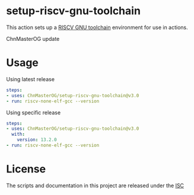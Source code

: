 # setup-riscv-gnu-toolchain

This action sets up a [RISCV GNU toolchain](https://github.com/xpack-dev-tools/riscv-none-elf-gcc-xpack) environment for use in actions.

ChnMasterOG update

# Usage

Using latest release
```yaml
steps:
- uses: ChnMasterOG/setup-riscv-gnu-toolchain@v3.0
- run: riscv-none-elf-gcc --version
```

Using specific release
```yaml
steps:
- uses: ChnMasterOG/setup-riscv-gnu-toolchain@v3.0
  with:
    version: 13.2.0
- run: riscv-none-elf-gcc --version
```

# License

The scripts and documentation in this project are released under the [ISC](COPYING)
